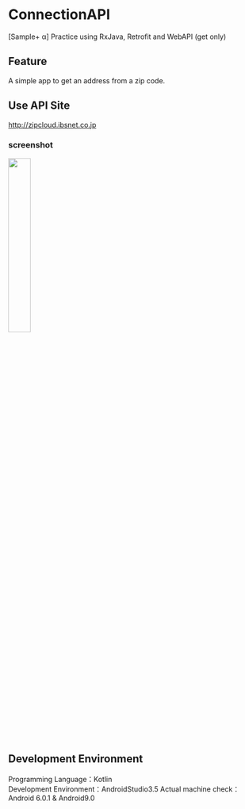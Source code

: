 # ConnectionAPI
[Sample+ α] Practice using RxJava, Retrofit and WebAPI (get only)

## Feature
A simple app to get an address from a zip code.

## Use API Site
http://zipcloud.ibsnet.co.jp

### screenshot
<img src="https://github.com/shichi18/imagestore/blob/master/connectionapi/connectionapi1.png" width=30%>

## Development Environment
Programming Language：Kotlin  
Development Environment：AndroidStudio3.5
Actual machine check：Android 6.0.1 & Android9.0  
